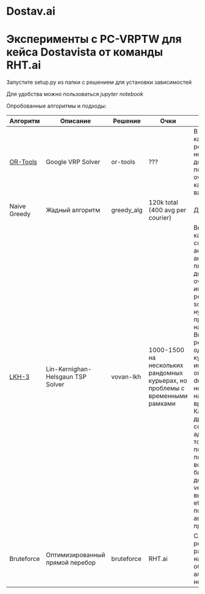 # Dostav.ai
# Эксперименты с PC-VRPTW для кейса Dostavista от команды RHT.ai

Запустите setup.py из папки с решением для установки зависимостей

Для удобства можно пользоваться _*jupyter notebook*_

Опробованные алгоритмы и подходы:


Алгоритм | Описание | Решение | Очки | Вывод 
------------ | ------------- | -------------  | -------------  | -------------
[OR-Tools](https://developers.google.com/optimization/) | Google VRP Solver | or-tools | ??? | В целом выглядит как адекватное решение от гугла, неплохая документация, есть поддержка, но не очень хорошо кастомизируется на вариации vrp. 
Naive Greedy | Жадный алгоритм | greedy_alg | 120k total (400 avg per courier) | Дешево и сердито
[LKH-3](http://akira.ruc.dk/~keld/research/LKH-3/) | Lin-Kernighan-Helsgaun TSP Solver | vovan-lkh | 1000-1500 на нескольких рандомных курьерах, но проблемы с временными рамками | Выйгрывала TSP на кагле и прочих соревнованиях, но академиками для академиков, C, плохая документация, не очевидно как интерпретировать результат. Но около sota на задаче, нужно уметь правильно настраивать. Выбивает неплохие результаты на одельных курьерах, но иногда они стали опаздывать на dropoff. Возможно не правильно настроенны временные рамки. Как и многие другие TSP/VRP солверы дает адекватный ответ только если получилось построить обход всех точек (нужно бить на сабсеты / делать много vehicles и потом выбирать лучшие / etc.) Успели початиться с автором в процессе.
Bruteforce | Оптимизированный прямой перебор | bruteforce | RHT.ai | Слишком жадное решение. Даже при распараллеливании на 20 процессов, общее время алгоритма несколько часов



